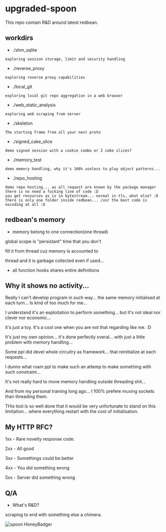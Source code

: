# upgraded-spoon
This repo contain R&amp;D around latest redbean.

## workdirs

- ./shm_sqlite

```exploring session storage, limit and security handling```

- ./reverse_proxy

```exploring reverse proxy capabilities```

- ./local_git

```exploring local git repo aggregation in a web browser```

- ./web_static_analysis

```exploring web scraping from server```

- ./skeleton

```The starting frame from all your next proto```

- ./signed_cake_slice

```demo signed session with a cookie combo or 2 cake slices?```

- ./memory_test

```demo memory handling, why it's 100% useless to play object patterns...```

- ./repo_hosting

```
demo repo hosting... as all request are known by the package manager there is no need a fucking line of code :D
you get resources as is in bytestream... normal in tls, what else? :D
there is only one folder inside redbean... /usr the best code is nocoding at all :D
```

## redbean's memory

- memory belong to one connection(one thread)

global scope is "persistant" time that you don't 

fill it from thread cuz memory is accounted to 

thread and it is garbage collected even if used...

- all function hooks shares entire definitions

## Why it shows no activity...

Really I can't develop program in such way... the same memory initialised at each turn... Is kind of too much for me...

I understand it's an exploitation to perform something... but it's not ideal nor clever nor economic...

it's just a toy. It's a cool one when you are not that regarding like me. :D

It's just my own opinion... it's done perfectly overal... with just a little problem with memory handling...

Some ppl did devel whole circuitry as framework... that reinitialize at each requests...

I dunno what roam ppl to make such an attemp to make something with such constraint...

It's not really hard to move memory handling outside threading shit...

And from my personal training long ago... I 100% prefere muxing sockets than threading them.

THis tool is so well done that it would be very unfortunate to stand on this limitation... where everything restart with the cost of initialisation.

## My HTTP RFC?

1xx - Rare novelty response code.

2xx - All good

3xx - Somethings could be better

4xx - You did something wrong

5xx - Server did something wrong

## Q/A

- What's R&amp;D?

scraping to end with something else a chimera.

![spoon HoneyBadger](.rzh-ts.asc.png)

